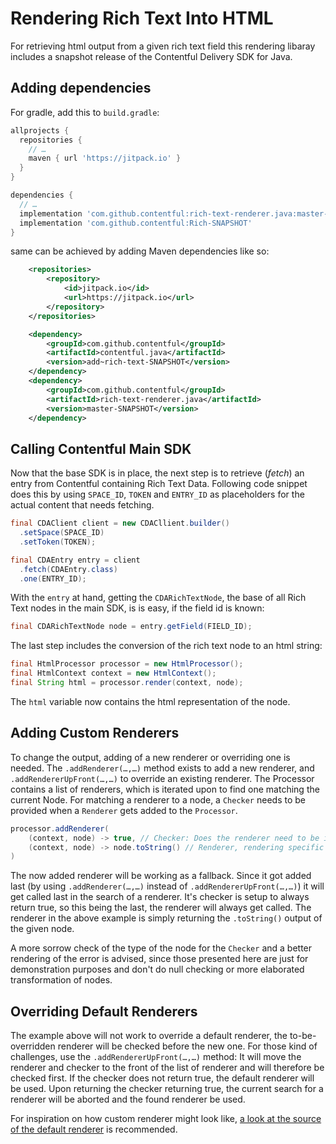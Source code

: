 Rendering Rich Text Into HTML
===================================

For retrieving html output from a given rich text field this rendering libaray includes a snapshot release of the 
Contentful Delivery SDK for Java.

Adding dependencies
-------------------

For gradle, add this to `build.gradle`:

```groovy
allprojects {
  repositories {
    // …
    maven { url 'https://jitpack.io' }
  }
}
```

```groovy
dependencies {
  // …
  implementation 'com.github.contentful:rich-text-renderer.java:master-SNAPSHOT'
  implementation 'com.github.contentful:Rich-SNAPSHOT'
}
```

same can be achieved by adding Maven dependencies like so:

```xml
	<repositories>
		<repository>
		    <id>jitpack.io</id>
		    <url>https://jitpack.io</url>
		</repository>
	</repositories>
```

```xml
	<dependency>
	    <groupId>com.github.contentful</groupId>
	    <artifactId>contentful.java</artifactId>
	    <version>add~rich-text-SNAPSHOT</version>
	</dependency>
	<dependency>
	    <groupId>com.github.contentful</groupId>
	    <artifactId>rich-text-renderer.java</artifactId>
	    <version>master-SNAPSHOT</version>
	</dependency>
```

Calling Contentful Main SDK
---------------------------

Now that the base SDK is in place, the next step is to retrieve (_fetch_) an entry from Contentful
containing Rich Text Data. Following code snippet does this by using `SPACE_ID`, `TOKEN` and
`ENTRY_ID` as placeholders for the actual content that needs fetching.

```java
final CDAClient client = new CDACllient.builder()
  .setSpace(SPACE_ID)
  .setToken(TOKEN);

final CDAEntry entry = client
  .fetch(CDAEntry.class)
  .one(ENTRY_ID);
```

With the `entry` at hand, getting the `CDARichTextNode`, the base of all Rich Text 
nodes in the main SDK, is is easy, if the field id is known:

```java
final CDARichTextNode node = entry.getField(FIELD_ID);
```

The last step includes the conversion of the rich text node to an html string:

```java
final HtmlProcessor processor = new HtmlProcessor();
final HtmlContext context = new HtmlContext();
final String html = processor.render(context, node);
```

The `html` variable now contains the html representation of the node.

Adding Custom Renderers
-----------------------

To change the output, adding of a new renderer or overriding one is needed.
The `.addRenderer(…,…)` method exists to add a new renderer, and `.addRendererUpFront(…,…)` to override an existing renderer. The 
Processor contains a list of renderers, which is iterated upon to find one matching the current 
Node. For matching a renderer to a node, a `Checker` needs to be provided when a `Renderer` gets added to the `Processor`. 

```java
processor.addRenderer(
    (context, node) -> true, // Checker: Does the renderer need to be invoked?
    (context, node) -> node.toString() // Renderer, rendering specific node.
)
```

The now added renderer will be working as a fallback. Since it got added last (by using `.addRenderer(…,…)` instead of
`.addRendererUpFront(…,…)`) it will get called last in the search of a renderer. It's checker is 
setup to always return true, so this being the last, the renderer will always get called. The 
renderer in the above example is simply returning the `.toString()` output of the given node.

A more sorrow check of the type of the node for the `Checker` and a better rendering of the error
is advised, since those presented here are just for demonstration purposes and don't do null 
checking or more elaborated transformation of nodes.

Overriding Default Renderers
----------------------------

The example above will not work to override a default renderer, the to-be-overridden renderer will be checked before 
the new one. For those kind of challenges, use the `.addRendererUpFront(…,…)` method: It will move the renderer 
and checker to the front of the list of renderer and will therefore be checked first. If the checker does not return 
true, the default renderer will be used. Upon returning the checker returning true, the current search for a
renderer will be aborted and the found renderer be used.

For inspiration on how custom renderer might look like, 
[a look at the source of the default renderer](src/main/java/com/contentful/rich/html/renderer)
 is recommended.